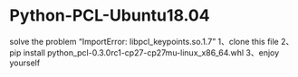# Python-PCL-Ubuntu18.04
solve the problem “ImportError: libpcl_keypoints.so.1.7”
1、clone this file
2、pip install python_pcl-0.3.0rc1-cp27-cp27mu-linux_x86_64.whl 
3、enjoy yourself
